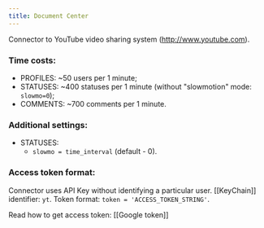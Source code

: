 ```yaml
---
title: Document Center
---
```


Connector to YouTube video sharing system (http://www.youtube.com).

### Time costs:
* PROFILES: ~50 users per 1 minute;
* STATUSES: ~400 statuses per 1 minute (without "slowmotion" mode: `slowmo=0`);
* COMMENTS: ~700 comments per 1 minute.

### Additional settings:
* STATUSES:
    - `slowmo = time_interval` (default - 0). 

### Access token format:
Connector uses API Key without identifying a particular user. [[KeyChain]] identifier: `yt`. Token format: `token = 'ACCESS_TOKEN_STRING'`.

Read how to get access token: [[Google token]]